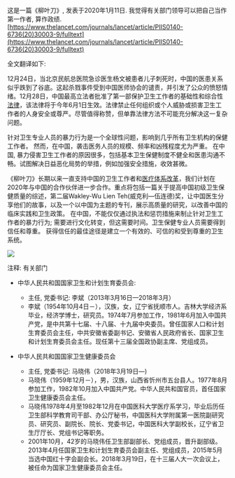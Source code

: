 <!--
.. title: 《柳叶刀》: 保护中国医生
.. slug: Protecting_Chinese_doctors
.. date: 2020-1-20 20:00:00 UTC+08:00
.. tags: ophthalmology
.. category: ophthalmology
.. link:
.. description:
.. type: text
-->

这是一篇《柳叶刀》, 发表于2020年1月11日. 我觉得有关部门领导可以把自己当作第一作者, 算作政绩.
[https://www.thelancet.com/journals/lancet/article/PIIS0140-6736(20)30003-9/fulltext](https://www.thelancet.com/journals/lancet/article/PIIS0140-6736(20)30003-9/fulltext)

全文翻译如下:

12月24日，当北京民航总医院急诊医生杨文被患者儿子刺死时，中国的医患关系似乎跌到了谷底。这起杀戮事件受到中国医师协会的谴责，并引发了公众的愤怒情绪。12月28日，中国最高立法者批准了第一部保护卫生工作者的基础性和综合性[法律](https://www.globaltimes.cn/content/1175034.shtml)，该法律将于今年6月1日生效。法律禁止任何组织或个人威胁或损害卫生工作者的人身安全或尊严。尽管值得称赞，但单靠法律方法不可能充分解决这一复杂问题。

针对卫生专业人员的暴力行为是一个全球性问题，影响到几乎所有卫生机构的保健工作者。 然而，在中国，袭击医务人员的规模、频率和凶残程度尤为严重。 在中国, 暴力侵害卫生工作者的原因很多，包括基本卫生保健制度不健全和医患沟通不畅。试图解决日益恶化局势的举措，例如加强安全措施，收效甚微。

《柳叶刀》长期以来一直支持中国的卫生工作者和[医疗体系改革](https://www.thelancet.com/journals/lancet/article/PIIS0140-6736(19)32210-X/fulltext)，我们计划在2020年与中国的合作伙伴进一步合作。重点将包括一篇关于提高中国初级卫生保健质量的综述，第二届Wakley-Wu Lien Teh(威克利—伍连德)奖，让中国医生分享他们的故事，以及一个以中国为主题的专刊，展示高质量的研究，以改善中国的临床实践和卫生政策。 在中国，不能仅仅通过执法和惩罚措施来制止针对卫生工作者的暴力行为; 需要进行文化转变，但这需要时间。卫生保健专业人员需要得到信任和尊重。 获得信任的最佳途径是建立一个有效的、可信的和受到尊重的卫生系统。

![](https://marlin-prod.literatumonline.com/cms/attachment/4dcff3df-cea9-4444-8b36-9f8555bb5c97/fx1_lrg.jpg)


注释: 有关部门

* 中华人民共和国国家卫生和计划生育委员会:
    * 主任, 党委书记: 李斌（2013年3月16日—2018年3月）
    * 李斌（1954年10月4日－），汉族，女，辽宁省抚顺市人。吉林大学经济系毕业，经济学博士，研究员。1974年7月参加工作，1981年6月加入中国共产党，是中共第十七届、十八届、十九届中央委员。曾任国家人口和计划生育委员会主任，中共安徽省委副书记、安徽省人民政府省长、国家卫生和计划生育委员会主任。现任第十三届全国政协副主席、党组成员。


* 中华人民共和国国家卫生健康委员会
    * 主任, 党委书记: 马晓伟（2018年3月19日—)
    * 马晓伟（1959年12月－），男，汉族，山西省忻州市五台县人。1977年8月参加工作，1982年10月加入中国共产党。中华人民共和国官员，首任国家卫生健康委员会主任。
    * 马晓伟1978年4月至1982年12月在中国医科大学医疗系学习，毕业后历任卫生部科学教育司干部、办公厅秘书，中国医科大学附属第一医院副研究员、研究员、副院长、院长、党委书记，中国医科大学副校长，辽宁省卫生厅厅长、党组书记等职务。
    * 2001年10月，42岁的马晓伟任卫生部副部长、党组成员，晋升副部级。2013年4月任国家卫生和计划生育委员会副主任、党组成员，2015年5月当选中国红十字会副会长。2018年3月19日，在十三届人大一次会议上，被任命为国家卫生健康委员会主任。